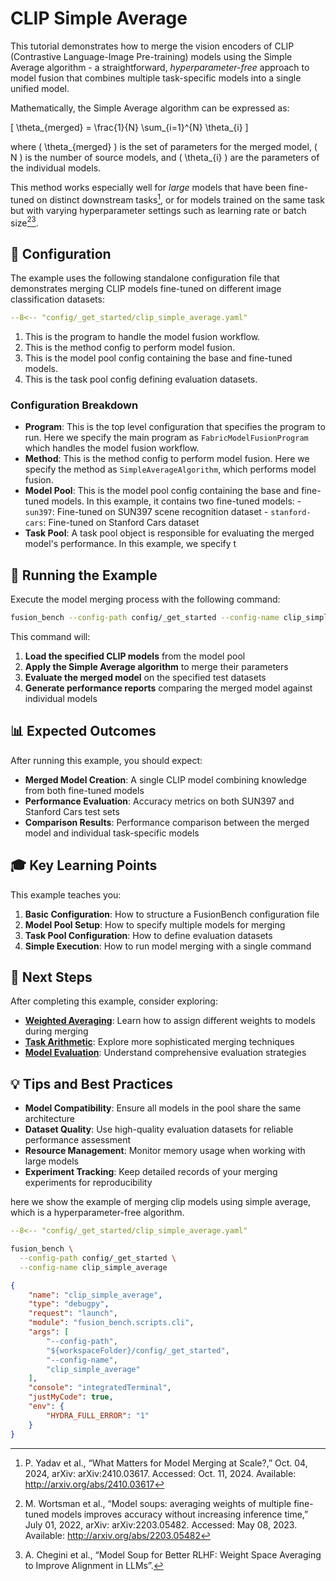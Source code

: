 # CLIP Simple Average

This tutorial demonstrates how to merge the vision encoders of CLIP (Contrastive Language-Image Pre-training) models using the Simple Average algorithm - a straightforward, *hyperparameter-free* approach to model fusion that combines multiple task-specific models into a single unified model.

Mathematically, the Simple Average algorithm can be expressed as:

\[
\theta_{merged} = \frac{1}{N} \sum_{i=1}^{N} \theta_{i}
\]

where \( \theta_{merged} \) is the set of parameters for the merged model, \( N \) is the number of source models, and \( \theta_{i} \) are the parameters of the individual models.

This method works especially well for *large* models that have been fine-tuned on distinct downstream tasks[^3], or for models trained on the same task but with varying hyperparameter settings such as learning rate or batch size[^1][^2].

## 🔧 Configuration

The example uses the following standalone configuration file that demonstrates merging CLIP models fine-tuned on different image classification datasets:

```yaml title="config/_get_started/clip_simple_average.yaml" linenums="1" hl_lines="1"
--8<-- "config/_get_started/clip_simple_average.yaml"
```

1. This is the program to handle the model fusion workflow.
2. This is the method config to perform model fusion.
3. This is the model pool config containing the base and fine-tuned models.
4. This is the task pool config defining evaluation datasets.

### Configuration Breakdown

- **Program**: This is the top level configuration that specifies the program to run. 
    Here we specify the main program as `FabricModelFusionProgram` which handles the model fusion workflow.
- **Method**: This is the method config to perform model fusion. 
    Here we specify the method as `SimpleAverageAlgorithm`, which performs model fusion.
- **Model Pool**: This is the model pool config containing the base and fine-tuned models. 
    In this example, it contains two fine-tuned models:
      - `sun397`: Fine-tuned on SUN397 scene recognition dataset
      - `stanford-cars`: Fine-tuned on Stanford Cars dataset
- **Task Pool**: A task pool object is responsible for evaluating the merged model's performance. In this example, we specify t

## 🚀 Running the Example

Execute the model merging process with the following command:

```bash
fusion_bench --config-path config/_get_started --config-name clip_simple_average
```

This command will:

1. **Load the specified CLIP models** from the model pool
2. **Apply the Simple Average algorithm** to merge their parameters
3. **Evaluate the merged model** on the specified test datasets
4. **Generate performance reports** comparing the merged model against individual models

## 📊 Expected Outcomes

After running this example, you should expect:

- **Merged Model Creation**: A single CLIP model combining knowledge from both fine-tuned models
- **Performance Evaluation**: Accuracy metrics on both SUN397 and Stanford Cars test sets
- **Comparison Results**: Performance comparison between the merged model and individual task-specific models

## 🎓 Key Learning Points

This example teaches you:

1. **Basic Configuration**: How to structure a FusionBench configuration file
2. **Model Pool Setup**: How to specify multiple models for merging
3. **Task Pool Configuration**: How to define evaluation datasets
4. **Simple Execution**: How to run model merging with a single command

## 🔄 Next Steps

After completing this example, consider exploring:

- **[Weighted Averaging](../algorithms/weighted_averaging.md)**: Learn how to assign different weights to models during merging
- **[Task Arithmetic](../algorithms/task_arithmetic.md)**: Explore more sophisticated merging techniques
- **[Model Evaluation](../guides/evaluation.md)**: Understand comprehensive evaluation strategies

## 💡 Tips and Best Practices

- **Model Compatibility**: Ensure all models in the pool share the same architecture
- **Dataset Quality**: Use high-quality evaluation datasets for reliable performance assessment
- **Resource Management**: Monitor memory usage when working with large models
- **Experiment Tracking**: Keep detailed records of your merging experiments for reproducibility

here we show the example of merging clip models using simple average, which is a hyperparameter-free algorithm.

```yaml title="config/_get_started/clip_simple_average.yaml"
--8<-- "config/_get_started/clip_simple_average.yaml"
```

```bash
fusion_bench \
  --config-path config/_get_started \
  --config-name clip_simple_average
```

```json title=".vscode/launch.json"
{
    "name": "clip_simple_average",
    "type": "debugpy",
    "request": "launch",
    "module": "fusion_bench.scripts.cli",
    "args": [
        "--config-path",
        "${workspaceFolder}/config/_get_started",
        "--config-name",
        "clip_simple_average"
    ],
    "console": "integratedTerminal",
    "justMyCode": true,
    "env": {
        "HYDRA_FULL_ERROR": "1"
    }
}
```

[^1]: M. Wortsman et al., “Model soups: averaging weights of multiple fine-tuned models improves accuracy without increasing inference time,” July 01, 2022, arXiv: arXiv:2203.05482. Accessed: May 08, 2023. Available: <http://arxiv.org/abs/2203.05482>
[^2]: A. Chegini et al., “Model Soup for Better RLHF: Weight Space Averaging to Improve Alignment in LLMs”.
[^3]: P. Yadav et al., “What Matters for Model Merging at Scale?,” Oct. 04, 2024, arXiv: arXiv:2410.03617. Accessed: Oct. 11, 2024. Available: <http://arxiv.org/abs/2410.03617>
